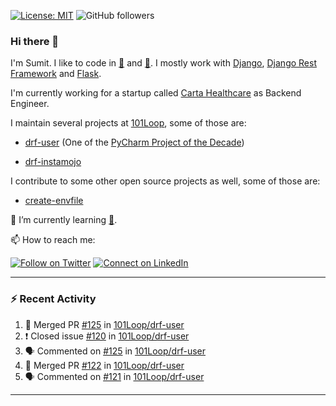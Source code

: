 [![License: MIT](https://img.shields.io/badge/License-MIT-yellow.svg)](https://opensource.org/licenses/MIT)
![GitHub followers](https://img.shields.io/github/followers/sumit4613?style=social)

### Hi there 👋

I'm Sumit. I like to code in [:snake:](https://python.org/) and [:rabbit:](https://golang.org). I mostly work with [Django](https://djangoproject.com), [Django Rest Framework](https://www.django-rest-framework.org/) and [Flask](https://flask.palletsprojects.com).

I'm currently working for a startup called [Carta Healthcare](https://www.carta.healthcare) as Backend Engineer.

I maintain several projects at [101Loop](https://github.com/101loop/), some of those are:

- [drf-user](https://github.com/101loop/drf-user) (One of the [PyCharm Project of the Decade](https://www.jetbrains.com/lp/pycharm-10-years/))

- [drf-instamojo ](https://github.com/101loop/drf-instamojo)

I contribute to some other open source projects as well, some of those are:

- [create-envfile](https://github.com/SpicyPizza/create-envfile)

🔭 I’m currently learning [:rabbit:](https://golang.org).

📫 How to reach me:

[![Follow on Twitter](https://img.shields.io/badge/--twitter?label=Twitter&logo=Twitter&style=social)](https://twitter.com/sumitsingh4613) [![Connect on LinkedIn](https://img.shields.io/badge/--linkedin?label=LinkedIn&logo=LinkedIn&style=social)](https://www.linkedin.com/in/sumit4613)


---

### :zap: Recent Activity

<!--START_SECTION:activity-->
1. 🎉 Merged PR [#125](https://github.com/101Loop/drf-user/pull/125) in [101Loop/drf-user](https://github.com/101Loop/drf-user)
2. ❗️ Closed issue [#120](https://github.com/101Loop/drf-user/issues/120) in [101Loop/drf-user](https://github.com/101Loop/drf-user)
3. 🗣 Commented on [#125](https://github.com/101Loop/drf-user/issues/125) in [101Loop/drf-user](https://github.com/101Loop/drf-user)
4. 🎉 Merged PR [#122](https://github.com/101Loop/drf-user/pull/122) in [101Loop/drf-user](https://github.com/101Loop/drf-user)
5. 🗣 Commented on [#121](https://github.com/101Loop/drf-user/issues/121) in [101Loop/drf-user](https://github.com/101Loop/drf-user)
<!--END_SECTION:activity-->

---
